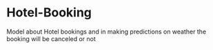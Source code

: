 # Hotel-Booking
Model about Hotel bookings and in making predictions on weather the booking will be canceled or not
